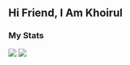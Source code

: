 ## Hi Friend, I Am Khoirul <img src="https://raw.githubusercontent.com/iampavangandhi/iampavangandhi/master/gifs/Hi.gif" width="2px">


### My Stats
<p>
    <img src="https://github-readme-stats.vercel.app/api?username=nasidfurqon&show_icons=true&hide_border=true&custom_title=Khoirul Nasid Furqon's" />
    <img src="https://github-readme-stats.vercel.app/api/top-langs/?username=nasidfurqon&layout=compact&hide_border=true hight"/>
</p>
